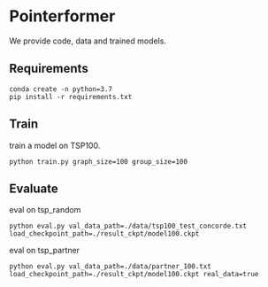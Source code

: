 # Pointerformer

We provide code, data and trained models. 

## Requirements

```
conda create -n python=3.7
pip install -r requirements.txt
```

## Train

train a model on TSP100.

`python train.py graph_size=100 group_size=100`

## Evaluate

eval on tsp_random

`python eval.py val_data_path=./data/tsp100_test_concorde.txt load_checkpoint_path=./result_ckpt/model100.ckpt`

eval on tsp_partner

`python eval.py val_data_path=./data/partner_100.txt load_checkpoint_path=./result_ckpt/model100.ckpt real_data=true`